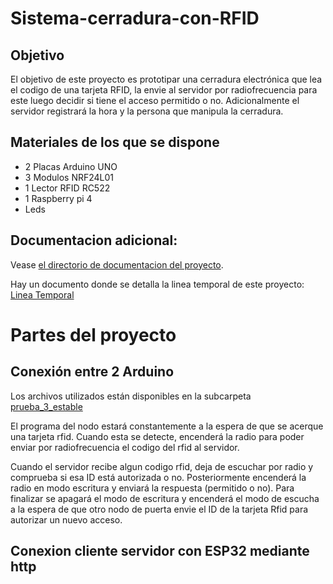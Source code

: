 # Sistema-cerradura-con-RFID

## Objetivo
El objetivo de este proyecto es prototipar una cerradura electrónica que lea el codigo de una tarjeta RFID, la envie al servidor por radiofrecuencia para este luego decidir si tiene el acceso permitido o no.
Adicionalmente el servidor registrará la hora y la persona que manipula la cerradura.

## Materiales de los que se dispone
- 2 Placas Arduino UNO
- 3 Modulos NRF24L01
- 1 Lector RFID RC522
- 1 Raspberry pi 4
- Leds

## Documentacion adicional:
Vease [el directorio de documentacion del proyecto](Documentacion). 

Hay un documento donde se detalla la linea temporal de este proyecto: [Linea Temporal](Documentacion/timeline.md)

# Partes del proyecto

## Conexión entre 2 Arduino
Los archivos utilizados están disponibles en la subcarpeta [prueba_3_estable](prueba_3_estable)

El programa del nodo estará constantemente a la espera de que se acerque una tarjeta rfid. Cuando esta se detecte, encenderá la radio para poder enviar por radiofrecuencia el codigo del rfid al servidor.

Cuando el servidor recibe algun codigo rfid, deja de escuchar por radio y comprueba si esa ID está autorizada o no. Posteriormente encenderá la radio en modo escritura y enviará la respuesta (permitido o no). Para finalizar se apagará el modo de escritura y encenderá el modo de escucha a la espera de que otro nodo de puerta envie el ID de la tarjeta Rfid para autorizar un nuevo acceso.

## Conexion cliente servidor con ESP32 mediante http
